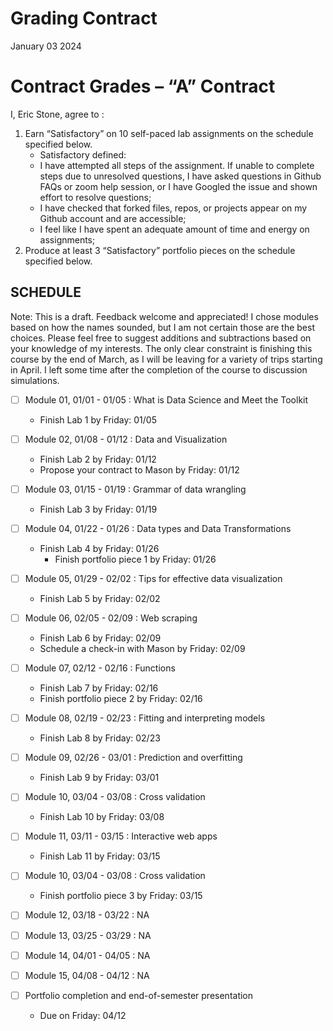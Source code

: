 Grading Contract
================
January 03 2024

<!-- This contract is adapted from Annie Somerville's contract https://github.com/anniehsom -->

# Contract Grades – “A” Contract

I, Eric Stone, agree to :

1)  Earn “Satisfactory” on 10 self-paced lab assignments on the schedule
    specified below.
    - Satisfactory defined:
    - I have attempted all steps of the assignment. If unable to
      complete steps due to unresolved questions, I have asked questions
      in Github FAQs or zoom help session, or I have Googled the issue
      and shown effort to resolve questions;
    - I have checked that forked files, repos, or projects appear on my
      Github account and are accessible;
    - I feel like I have spent an adequate amount of time and energy on
      assignments;
2)  Produce at least 3 “Satisfactory” portfolio pieces on the schedule
    specified below.

## SCHEDULE

Note: This is a draft. Feedback welcome and appreciated! I chose modules
based on how the names sounded, but I am not certain those are the best
choices. Please feel free to suggest additions and subtractions based on
your knowledge of my interests. The only clear constraint is finishing
this course by the end of March, as I will be leaving for a variety of
trips starting in April. I left some time after the completion of the
course to discussion simulations.

- [ ] Module 01, 01/01 - 01/05 : What is Data Science and Meet the
  Toolkit

  - Finish Lab 1 by Friday: 01/05

- [ ] Module 02, 01/08 - 01/12 : Data and Visualization

  - Finish Lab 2 by Friday: 01/12
  - Propose your contract to Mason by Friday: 01/12

- [ ] Module 03, 01/15 - 01/19 : Grammar of data wrangling

  - Finish Lab 3 by Friday: 01/19

- [ ] Module 04, 01/22 - 01/26 : Data types and Data Transformations

  - Finish Lab 4 by Friday: 01/26
    - Finish portfolio piece 1 by Friday: 01/26

- [ ] Module 05, 01/29 - 02/02 : Tips for effective data visualization

  - Finish Lab 5 by Friday: 02/02

- [ ] Module 06, 02/05 - 02/09 : Web scraping

  - Finish Lab 6 by Friday: 02/09
  - Schedule a check-in with Mason by Friday: 02/09

- [ ] Module 07, 02/12 - 02/16 : Functions

  - Finish Lab 7 by Friday: 02/16
  - Finish portfolio piece 2 by Friday: 02/16

- [ ] Module 08, 02/19 - 02/23 : Fitting and interpreting models

  - Finish Lab 8 by Friday: 02/23

- [ ] Module 09, 02/26 - 03/01 : Prediction and overfitting

  - Finish Lab 9 by Friday: 03/01

- [ ] Module 10, 03/04 - 03/08 : Cross validation

  - Finish Lab 10 by Friday: 03/08

- [ ] Module 11, 03/11 - 03/15 : Interactive web apps

  - Finish Lab 11 by Friday: 03/15

- [ ] Module 10, 03/04 - 03/08 : Cross validation

  - Finish portfolio piece 3 by Friday: 03/15

- [ ] Module 12, 03/18 - 03/22 : NA

- [ ] Module 13, 03/25 - 03/29 : NA

- [ ] Module 14, 04/01 - 04/05 : NA

- [ ] Module 15, 04/08 - 04/12 : NA

- [ ] Portfolio completion and end-of-semester presentation

  - Due on Friday: 04/12
